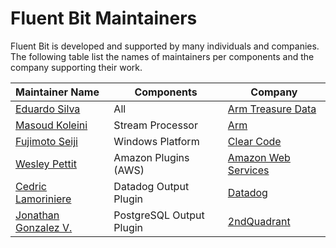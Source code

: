 # Fluent Bit Maintainers

Fluent Bit is developed and supported by many individuals and companies.  The following table list the names of maintainers per components and the company supporting their work.

| Maintainer Name                                       | Components               | Company                                           |
| :---------------------------------------------------- | ------------------------ | ------------------------------------------------- |
| [Eduardo Silva](https://github.com/edsiper)           | All                      | [Arm Treasure Data](https://www.treasuredata.com) |
| [Masoud Koleini](https://github.com/koleini)          | Stream Processor         | [Arm](https://www.arm.com/)                       |
| [Fujimoto Seiji](https://github.com/fujimotos)        | Windows Platform         | [Clear Code](http://clear-code.com/)              |
| [Wesley Pettit](https://github.com/PettitWesley)      | Amazon Plugins (AWS)     | [Amazon Web Services](https://aws.amazon.com/)    |
| [Cedric Lamoriniere](https://github.com/clamoriniere) | Datadog Output Plugin    | [Datadog](https://www.datadoghq.com/)             |
| [Jonathan Gonzalez V.](https://github.com/sxd)        | PostgreSQL Output Plugin | [2ndQuadrant](https://www.2ndquadrant.com/en/)    |


